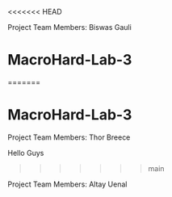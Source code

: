 <<<<<<< HEAD

Project Team Members: Biswas Gauli
# MacroHard-Lab-3
=======
# MacroHard-Lab-3
Project Team Members: 
Thor Breece

Hello Guys
>>>>>>> main

Project Team Members:
Altay Uenal